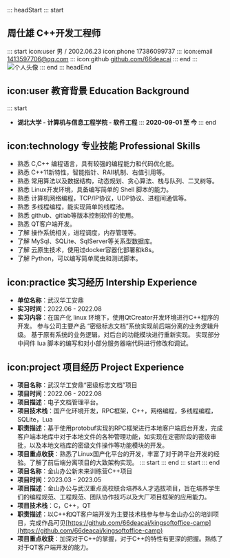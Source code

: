 ::: headStart
::: start
## 周仕雄 **C++开发工程师**
::: start
icon:user 男 / 2002.06.23
icon:phone 17386099737
:::
icon:email [1413597706@qq.com](1413597706@qq.com)
:::
icon:github [github.com/66deacai](https://github.com/66deacai)
::: end
:::
![个人头像](blob:https://codeleilei.gitee.io/5ed4e81d-0208-4807-b880-fe2b1b6fcda9)
::: end
::: headEnd

## icon:user 教育背景 Education Background
::: start
- **湖北大学 - 计算机与信息工程学院 - 软件工程**
:::
**2020-09-01 至 今**
::: end

## icon:technology 专业技能 Professional Skills
- 熟悉 C,C++ 编程语言，具有较强的编程能力和代码优化能。
- 熟悉 C++11新特性，智能指针、RAII机制、右值引用等。
- 熟悉 常用算法以及数据结构，动态规划、贪心算法、栈与队列、二叉树等。
- 熟悉 Linux开发环境，具备编写简单的 Shell 脚本的能力。
- 熟悉 计算机网络编程，TCP/IP协议，UDP协议、进程间通信等。
- 熟悉 多线程编程，能实现简单的线程池。
- 熟悉 github、gitlab等版本控制软件的使用。
- 熟悉 QT客户端开发。
- 了解 操作系统相关，进程调度，内存管理等。
- 了解 MySql、SQLite、SqlServer等关系型数据库。
- 了解 云原生技术，使用过docker容器化部署和k8s。
- 了解 Python，可以编写简单爬虫和测试脚本。

## icon:practice 实习经历 Intership Experience
- **单位名称**：武汉华工安鼎
- **实习时间**：2022.06 - 2022.08
- **实习内容**：在国产化 linux  环境下，使用QtCreator开发环境进行C++程序的开发。
参与公司主要产品 “密级标志文档”系统实现前后端分离的业务逻辑升级。
基于原有系统的业务逻辑，对后台的功能模块进行重新实现。
实现部分中间件 lua 脚本的编写和对小部分服务器端代码进行修改和调试。

## icon:project 项目经历 Project Experience
- **项目名称**：武汉华工安鼎“密级标志文档”项目
- **项目时间**：2022.06 - 2022.08
- **项目描述**：电子文档管理平台。
- **项目技术栈**：国产化环境开发，RPC框架，C++，网络编程，多线程编程，SQLite，Lua
- **职责描述**：基于使用protobuf实现的RPC框架进行本地客户端后台开发，完成客户端本地库中对于本地文件的各种管理功能，如实现在定密阶段的密级审批，以及本地文档库的密级文件操作等功能模块的开发。
- **项目重点收获**：熟悉了Linux国产化平台的开发，丰富了对于跨平台开发的经验。了解了前后端分离项目的大致架构实现。
::: start
::: end
::: start
::: end
- **项目名称**：金山办公新未来训练营C++项目
- **项目时间**：2023.03 - 2023.05
- **项目描述**：金山办公与武汉重点高校联合培养&人才选拔项目，旨在培养学生们的编程规范、工程规范、团队协作技巧以及大厂项目框架的应用能力。
- **项目技术栈**：C，C++，QT
- **职责描述**：以C++和QT客户端开发为主要技术栈参与参与金山办公的培训项目，完成作品可见[https://github.com/66deacai/kingsoftoffice-camp](https://github.com/66deacai/kingsoftoffice-camp)
- **项目重点收获**：加深对于C++的掌握，对于C++的特性有更深的把握。熟练了对于QT客户端开发的能力。



